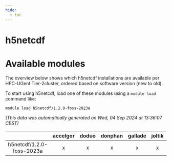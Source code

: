 ```yaml
---
hide:
  - toc
---
```


h5netcdf
========

# Available modules


The overview below shows which h5netcdf installations are available per HPC-UGent Tier-2cluster, ordered based on software version (new to old).

To start using h5netcdf, load one of these modules using a `module load` command like:

```shell
module load h5netcdf/1.2.0-foss-2023a
```

*(This data was automatically generated on Wed, 04 Sep 2024 at 13:36:07 CEST)*  

| |accelgor|doduo|donphan|gallade|joltik|shinx|skitty|
| :---: | :---: | :---: | :---: | :---: | :---: | :---: | :---: |
|h5netcdf/1.2.0-foss-2023a|x|x|x|x|x|x|x|
